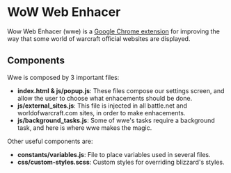 # WoW Web Enhacer
Wow Web Enhacer (wwe) is a [Google Chrome extension](https://chrome.google.com/webstore/detail/wow-website-enhacer/hhgbpiinmicadgmidmcfoelicbdhdbme?utm_source=chrome-ntp-icon) for improving the way that some world of warcraft official websites are displayed.

## Components
Wwe is composed by 3 important files:
- **index.html & js/popup.js**: These files compose our settings screen, and allow the user to choose what enhacements should be done.
- **js/external_sites.js**: This file is injected in all battle.net and worldofwarcraft.com sites, in order to make enhacements.
- **js/background_tasks.js**: Some of wwe's tasks require a background task, and here is where wwe makes the magic.
 
Other useful components are:
- **constants/variables.js**: File to place variables used in several files.
- **css/custom-styles.scss**: Custom styles for overriding blizzard's styles.

